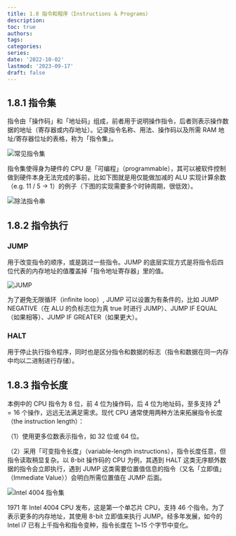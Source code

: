 ```yaml
---
title: 1.8 指令和程序（Instructions & Programs）
description: 
toc: true
authors:
tags:
categories:
series:
date: '2022-10-02'
lastmod: '2023-09-17'
draft: false
---
```

## 1.8.1 指令集

指令由「操作码」和「地址码」组成，前者用于说明操作指令，后者则表示操作数据的地址（寄存器或内存地址）。记录指令名称、用法、操作码以及所需 RAM 地址/寄存器位址的表格，称为「指令集」。

![常见指令集](https://zyin-1309341307.cos.ap-nanjing.myqcloud.com/note/%7B2023%3A%E5%B9%B4%201%3A%E6%9C%88%2010%3A%E6%97%A5%2013%3A%E6%97%B6%2008%3A%E5%88%86%2021%3A%E7%A7%92%20fntgnmfn3p1673327301020.png)

指令集使得身为硬件的 CPU 是「可编程」（programmable），其可以被软件控制做到硬件本身无法完成的事前，比如下图就是用仅能做加减的 ALU 实现计算余数（e.g. 11 / 5 -> 1）的例子（下图的实现需要多个时钟周期，很低效）。

![除法指令串](https://zyin-1309341307.cos.ap-nanjing.myqcloud.com/note/%7B2023%3A%E5%B9%B4%201%3A%E6%9C%88%2010%3A%E6%97%A5%2013%3A%E6%97%B6%2032%3A%E5%88%86%2026%3A%E7%A7%92%20mi3duinzyq1673328746142.png)

## 1.8.2 指令执行

### JUMP

用于改变指令的顺序，或是跳过一些指令。JUMP 的底层实现方式是将指令后四位代表的内存地址的值覆盖掉「指令地址寄存器」里的值。

![JUMP](https://zyin-1309341307.cos.ap-nanjing.myqcloud.com/note/%7B2023%3A%E5%B9%B4%201%3A%E6%9C%88%2010%3A%E6%97%A5%2013%3A%E6%97%B6%2024%3A%E5%88%86%2019%3A%E7%A7%92%209l94ptffwp1673328259061.png)

为了避免无限循环（infinite loop）, JUMP 可以设置为有条件的，比如 JUMP NEGATIVE（在 ALU 的负标志位为真 true 时进行 JUMP）、JUMP IF EQUAL（如果相等）、JUMP IF GREATER（如果更大）。

### HALT

用于停止执行指令程序，同时也是区分指令和数据的标志（指令和数据在同一内存中均以二进制进行存储）。

## 1.8.3 指令长度

本例中的 CPU 指令为 8 位，前 4 位为操作码，后 4 位为地址码，至多支持 $2^4=16$ 个操作，远远无法满足需求。现代 CPU 通常使用两种方法来拓展指令长度（the instruction length）：

（1）使用更多位数表示指令，如 32 位或 64 位。

（2）采用「可变指令长度」（variable-length instructions），指令长度任意，但指令读取稍显复杂。以 8-bit 操作码的 CPU 为例，其遇到 HALT 这类无序额外数据的指令会立即执行，遇到 JUMP 这类需要位置值信息的指令（又名「立即值」（Immediate Value））会明白所需位置值在 JUMP 后面。

![Intel 4004 指令集](https://zyin-1309341307.cos.ap-nanjing.myqcloud.com/note/%7B2023%3A%E5%B9%B4%201%3A%E6%9C%88%2010%3A%E6%97%A5%2013%3A%E6%97%B6%2046%3A%E5%88%86%2055%3A%E7%A7%92%202lya7qg1jg1673329615323.png)

1971 年 Intel 4004 CPU 发布，这是第一个单芯片 CPU，支持 46 个指令。为了表示更多的内存地址，其使用 8-bit 立即值来执行 JUMP。经多年发展，如今的 Intel i7 已有上千指令和指令变种，指令长度在 1~15 个字节中变化。